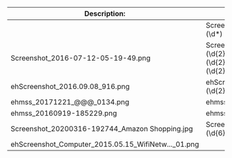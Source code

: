 | Description:                                        | Match:                                                     | Rename:                    |
| --------------------------------------------------- | ---------------------------------------------------------- | -------------------------- |
|                                                     | Screenshot_(\d{8})-(\d*)                                   | ehdms\_\1_@@@\_\2          |
| Screenshot_2016-07-12-05-19-49.png                  | Screenshot_(\d{4})-(\d{2})-(\d{2})-(\d{2})-(\d{2})-(\d{2}) | ehdms\_\1\2\3\_@@@\_\4\5\6 |
| ehScreenshot_2016.09.08_916.png                     | ehScreenshot_(\d{4})\.(\d{2})\.(\d{2})\_(.*)               | ehdms\_\1\2\3\_@@@\_\4     |
| ehmss_20171221\_@@@\_0134.png                       | ehmss                                                      | ehdms                      |
| ehmss_20160919-185229.png                           | ehmss_(\d{8})-(\d*)                                        | ehdms\_\1\_@@@\_\2         |
| Screenshot_20200316-192744_Amazon Shopping.jpg      | Screenshot\_(\d{8})-(\d{6})\_(.*)                          | ehdms\_\1\_\3_\2           |
| ehScreenshot_Computer_2015.05.15_WifiNetw..._01.png |                                                            |                            |